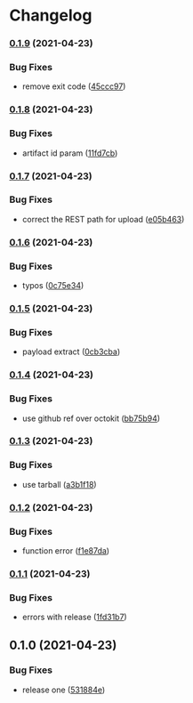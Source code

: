 # Changelog

### [0.1.9](https://www.github.com/kameshsampath/fruits-app/compare/v0.1.8...v0.1.9) (2021-04-23)


### Bug Fixes

* remove exit code ([45ccc97](https://www.github.com/kameshsampath/fruits-app/commit/45ccc975dbc462d7dc17638020445da776b48f58))

### [0.1.8](https://www.github.com/kameshsampath/fruits-app/compare/v0.1.7...v0.1.8) (2021-04-23)


### Bug Fixes

* artifact id param ([11fd7cb](https://www.github.com/kameshsampath/fruits-app/commit/11fd7cb082ea8c1c3d9010f54c75db1845621645))

### [0.1.7](https://www.github.com/kameshsampath/fruits-app/compare/v0.1.6...v0.1.7) (2021-04-23)


### Bug Fixes

* correct the REST path for upload ([e05b463](https://www.github.com/kameshsampath/fruits-app/commit/e05b4630e6f66e6ff58b0d0bb577e1a1be70d151))

### [0.1.6](https://www.github.com/kameshsampath/fruits-app/compare/v0.1.5...v0.1.6) (2021-04-23)


### Bug Fixes

* typos ([0c75e34](https://www.github.com/kameshsampath/fruits-app/commit/0c75e342af2eb815f3ef34e8c7530a503412e465))

### [0.1.5](https://www.github.com/kameshsampath/fruits-app/compare/v0.1.4...v0.1.5) (2021-04-23)


### Bug Fixes

* payload extract ([0cb3cba](https://www.github.com/kameshsampath/fruits-app/commit/0cb3cbad5442f6811b120f5db283c1cb2710cded))

### [0.1.4](https://www.github.com/kameshsampath/fruits-app/compare/v0.1.3...v0.1.4) (2021-04-23)


### Bug Fixes

* use github ref over octokit ([bb75b94](https://www.github.com/kameshsampath/fruits-app/commit/bb75b94d94e4d3d6f4acd70b30c80dcc756aa516))

### [0.1.3](https://www.github.com/kameshsampath/fruits-app/compare/v0.1.2...v0.1.3) (2021-04-23)


### Bug Fixes

* use tarball ([a3b1f18](https://www.github.com/kameshsampath/fruits-app/commit/a3b1f182c6d9146b67db6eb2e4eab88fb5ee6063))

### [0.1.2](https://www.github.com/kameshsampath/fruits-app/compare/v0.1.1...v0.1.2) (2021-04-23)


### Bug Fixes

* function error ([f1e87da](https://www.github.com/kameshsampath/fruits-app/commit/f1e87da79bae0b312b38e463f2043ceb4dc3dc99))

### [0.1.1](https://www.github.com/kameshsampath/fruits-app/compare/v0.1.0...v0.1.1) (2021-04-23)


### Bug Fixes

* errors with release ([1fd31b7](https://www.github.com/kameshsampath/fruits-app/commit/1fd31b7c9dfd322888a479f4894b7e0449365ed2))

## 0.1.0 (2021-04-23)


### Bug Fixes

* release one ([531884e](https://www.github.com/kameshsampath/fruits-app/commit/531884e8c1113db245a7b5e36403aff3b44a5bba))
